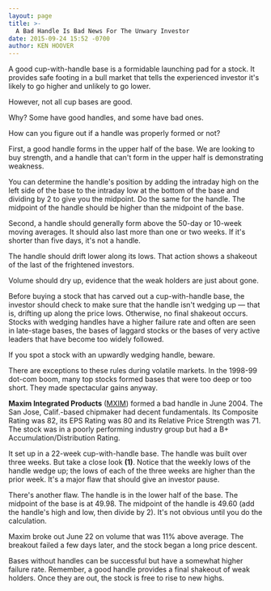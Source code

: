 ```yaml
---
layout: page
title: >-
  A Bad Handle Is Bad News For The Unwary Investor
date: 2015-09-24 15:52 -0700
author: KEN HOOVER
---
```





A good cup-with-handle base is a formidable launching pad for a stock. It provides safe footing in a bull market that tells the experienced investor it's likely to go higher and unlikely to go lower.

  

However, not all cup bases are good.

  

Why? Some have good handles, and some have bad ones.

  

How can you figure out if a handle was properly formed or not?

  

First, a good handle forms in the upper half of the base. We are looking to buy strength, and a handle that can't form in the upper half is demonstrating weakness.

  

You can determine the handle's position by adding the intraday high on the left side of the base to the intraday low at the bottom of the base and dividing by 2 to give you the midpoint. Do the same for the handle. The midpoint of the handle should be higher than the midpoint of the base.

  

Second, a handle should generally form above the 50-day or 10-week moving averages. It should also last more than one or two weeks. If it's shorter than five days, it's not a handle.

  

The handle should drift lower along its lows. That action shows a shakeout of the last of the frightened investors.

  

Volume should dry up, evidence that the weak holders are just about gone.

  

Before buying a stock that has carved out a cup-with-handle base, the investor should check to make sure that the handle isn't wedging up — that is, drifting up along the price lows. Otherwise, no final shakeout occurs. Stocks with wedging handles have a higher failure rate and often are seen in late-stage bases, the bases of laggard stocks or the bases of very active leaders that have become too widely followed.

  

If you spot a stock with an upwardly wedging handle, beware.

  

There are exceptions to these rules during volatile markets. In the 1998-99 dot-com boom, many top stocks formed bases that were too deep or too short. They made spectacular gains anyway.

  

**Maxim Integrated Products** ([MXIM](https://research.investors.com/quote.aspx?symbol=MXIM)) formed a bad handle in June 2004. The San Jose, Calif.-based chipmaker had decent fundamentals. Its Composite Rating was 82, its EPS Rating was 80 and its Relative Price Strength was 71. The stock was in a poorly performing industry group but had a B+ Accumulation/Distribution Rating.

  

It set up in a 22-week cup-with-handle base. The handle was built over three weeks. But take a close look **(1)**. Notice that the weekly lows of the handle wedge up; the lows of each of the three weeks are higher than the prior week. It's a major flaw that should give an investor pause.

  

There's another flaw. The handle is in the lower half of the base. The midpoint of the base is at 49.98. The midpoint of the handle is 49.60 (add the handle's high and low, then divide by 2). It's not obvious until you do the calculation.

  

Maxim broke out June 22 on volume that was 11% above average. The breakout failed a few days later, and the stock began a long price descent.

  

Bases without handles can be successful but have a somewhat higher failure rate. Remember, a good handle provides a final shakeout of weak holders. Once they are out, the stock is free to rise to new highs.




